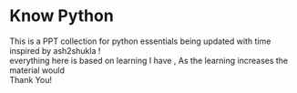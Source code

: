 # Know Python
This is a PPT collection for python essentials being updated with time
inspired by ash2shukla !
<br> everything here is based on learning I have ,
As the learning increases the material would
<br> Thank You!
